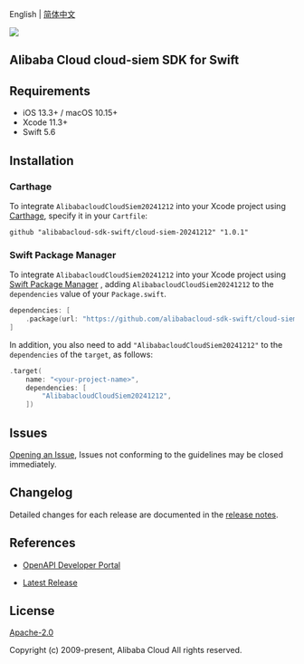 English | [简体中文](README-CN.md)

![](https://aliyunsdk-pages.alicdn.com/icons/AlibabaCloud.svg)

## Alibaba Cloud cloud-siem SDK for Swift

## Requirements

- iOS 13.3+ / macOS 10.15+
- Xcode 11.3+
- Swift 5.6

## Installation

### Carthage

To integrate `AlibabacloudCloudSiem20241212` into your Xcode project using [Carthage](https://github.com/Carthage/Carthage), specify it in your `Cartfile`:

```ogdl
github "alibabacloud-sdk-swift/cloud-siem-20241212" "1.0.1"
```

### Swift Package Manager

To integrate `AlibabacloudCloudSiem20241212` into your Xcode project using [Swift Package Manager](https://swift.org/package-manager/) , adding `AlibabacloudCloudSiem20241212` to the `dependencies` value of your `Package.swift`.

```swift
dependencies: [
    .package(url: "https://github.com/alibabacloud-sdk-swift/cloud-siem-20241212.git", from: "1.0.1")
]
```

In addition, you also need to add `"AlibabacloudCloudSiem20241212"` to the `dependencies` of the `target`, as follows:

```swift
.target(
    name: "<your-project-name>",
    dependencies: [
        "AlibabacloudCloudSiem20241212",
    ])
```

## Issues

[Opening an Issue](https://github.com/alibabacloud-sdk-swift/cloud-siem-20241212/issues/new), Issues not conforming to the guidelines may be closed immediately.

## Changelog

Detailed changes for each release are documented in the [release notes](./ChangeLog.txt).

## References

* [OpenAPI Developer Portal](https://next.api.alibabacloud.com/home)
- [Latest Release](https://github.com/alibabacloud-sdk-swift/cloud-siem-20241212)

## License

[Apache-2.0](http://www.apache.org/licenses/LICENSE-2.0)

Copyright (c) 2009-present, Alibaba Cloud All rights reserved.

